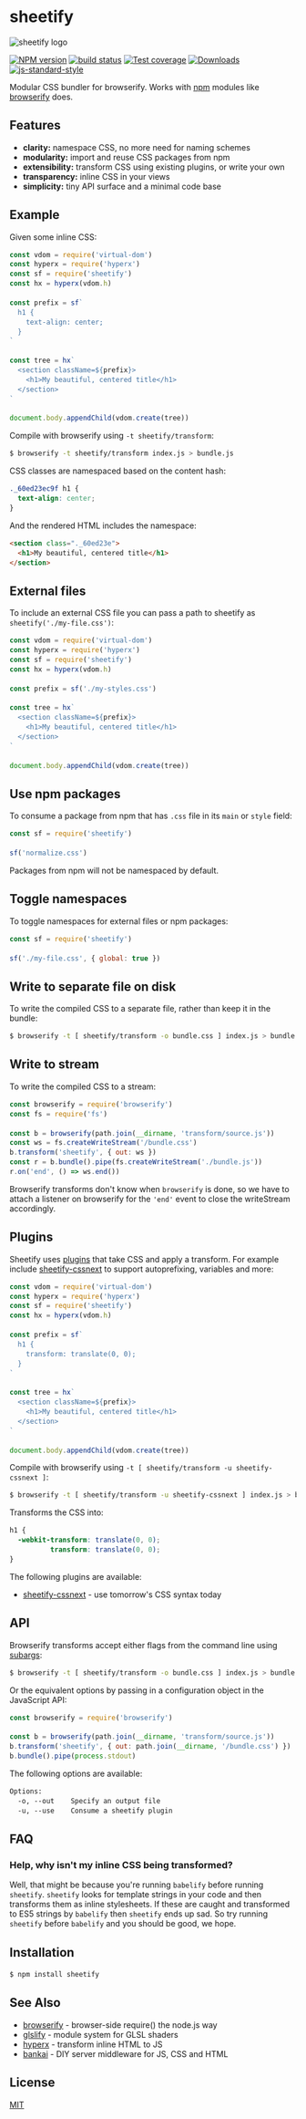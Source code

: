 # sheetify
<img
  alt="sheetify logo"
  height="100"
  style="max-width: 100%"
  data-canonical-src="https://github.com/sheetify/logo"
  src="https://raw.githubusercontent.com/sheetify/logo/master/512v6.png">

[![NPM version][npm-image]][npm-url]
[![build status][travis-image]][travis-url]
[![Test coverage][codecov-image]][codecov-url]
[![Downloads][downloads-image]][downloads-url]
[![js-standard-style][standard-image]][standard-url]

Modular CSS bundler for browserify. Works with [npm](http://npmjs.org/) modules
like [browserify](http://browserify.org/) does.

## Features
- __clarity:__ namespace CSS, no more need for naming schemes
- __modularity:__ import and reuse CSS packages from npm
- __extensibility:__ transform CSS using existing plugins, or write your own
- __transparency:__ inline CSS in your views
- __simplicity:__ tiny API surface and a minimal code base

## Example
Given some inline CSS:
```js
const vdom = require('virtual-dom')
const hyperx = require('hyperx')
const sf = require('sheetify')
const hx = hyperx(vdom.h)

const prefix = sf`
  h1 {
    text-align: center;
  }
`

const tree = hx`
  <section className=${prefix}>
    <h1>My beautiful, centered title</h1>
  </section>
`

document.body.appendChild(vdom.create(tree))
```

Compile with browserify using `-t sheetify/transform`:
```sh
$ browserify -t sheetify/transform index.js > bundle.js
```

CSS classes are namespaced based on the content hash:
```css
._60ed23ec9f h1 {
  text-align: center;
}
```

And the rendered HTML includes the namespace:
```html
<section class="._60ed23e">
  <h1>My beautiful, centered title</h1>
</section>
```

## External files
To include an external CSS file you can pass a path to sheetify as
`sheetify('./my-file.css')`:
```js
const vdom = require('virtual-dom')
const hyperx = require('hyperx')
const sf = require('sheetify')
const hx = hyperx(vdom.h)

const prefix = sf('./my-styles.css')

const tree = hx`
  <section className=${prefix}>
    <h1>My beautiful, centered title</h1>
  </section>
`

document.body.appendChild(vdom.create(tree))
```

## Use npm packages
To consume a package from npm that has `.css` file in its `main` or `style`
field:
```js
const sf = require('sheetify')

sf('normalize.css')
```
Packages from npm will not be namespaced by default.

## Toggle namespaces
To toggle namespaces for external files or npm packages:
```js
const sf = require('sheetify')

sf('./my-file.css', { global: true })
```

## Write to separate file on disk
To write the compiled CSS to a separate file, rather than keep it in the
bundle:
```sh
$ browserify -t [ sheetify/transform -o bundle.css ] index.js > bundle.js
```

## Write to stream
To write the compiled CSS to a stream:
```js
const browserify = require('browserify')
const fs = require('fs')

const b = browserify(path.join(__dirname, 'transform/source.js'))
const ws = fs.createWriteStream('/bundle.css')
b.transform('sheetify', { out: ws })
const r = b.bundle().pipe(fs.createWriteStream('./bundle.js'))
r.on('end', () => ws.end())
```
Browserify transforms don't know when `browserify` is done, so we have to
attach a listener on browserify for the `'end'` event to close the writeStream
accordingly.

## Plugins
Sheetify uses [plugins](#plugins) that take CSS and apply a transform.
For example include
[sheetify-cssnext](https://github.com/sheetify/sheetify-cssnext) to support
autoprefixing, variables and more:
```js
const vdom = require('virtual-dom')
const hyperx = require('hyperx')
const sf = require('sheetify')
const hx = hyperx(vdom.h)

const prefix = sf`
  h1 {
    transform: translate(0, 0);
  }
`

const tree = hx`
  <section className=${prefix}>
    <h1>My beautiful, centered title</h1>
  </section>
`

document.body.appendChild(vdom.create(tree))
```

Compile with browserify using `-t [ sheetify/transform -u sheetify-cssnext ]`:
```sh
$ browserify -t [ sheetify/transform -u sheetify-cssnext ] index.js > bundle.js
```

Transforms the CSS into:
```css
h1 {
  -webkit-transform: translate(0, 0);
          transform: translate(0, 0);
}
```

The following plugins are available:
- [sheetify-cssnext](https://github.com/sheetify/sheetify-cssnext) - use
  tomorrow's CSS syntax today

## API
Browserify transforms accept either flags from the command line using
[subargs](https://github.com/substack/subarg):
```sh
$ browserify -t [ sheetify/transform -o bundle.css ] index.js > bundle.js
```
Or the equivalent options by passing in a configuration object in the
JavaScript API:
```js
const browserify = require('browserify')

const b = browserify(path.join(__dirname, 'transform/source.js'))
b.transform('sheetify', { out: path.join(__dirname, '/bundle.css') })
b.bundle().pipe(process.stdout)
```
The following options are available:
```txt
Options:
  -o, --out    Specify an output file
  -u, --use    Consume a sheetify plugin
```

## FAQ
### Help, why isn't my inline CSS being transformed?
Well, that might be because you're running `babelify` before running
`sheetify`. `sheetify` looks for template strings in your code and then
transforms them as inline stylesheets. If these are caught and transformed to
ES5 strings by `babelify` then `sheetify` ends up sad. So try running
`sheetify` before `babelify` and you should be good, we hope.

## Installation
```sh
$ npm install sheetify
```

## See Also
- [browserify](https://github.com/substack/node-browserify) - browser-side
  require() the node.js way
- [glslify](https://github.com/stackgl/glslify) - module system for GLSL
  shaders
- [hyperx](https://github.com/substack/hyperx) - transform inline HTML to JS
- [bankai](https://github.com/yoshuawuyts/bankai) - DIY server middleware for
  JS, CSS and HTML

## License
[MIT](https://tldrlegal.com/license/mit-license)

[npm-image]: https://img.shields.io/npm/v/sheetify.svg?style=flat-square
[npm-url]: https://npmjs.org/package/sheetify
[travis-image]: https://img.shields.io/travis/sheetify/sheetify/master.svg?style=flat-square
[travis-url]: https://travis-ci.org/sheetify/sheetify
[codecov-image]: https://img.shields.io/codecov/c/github/sheetify/sheetify/master.svg?style=flat-square
[codecov-url]: https://codecov.io/github/sheetify/sheetify
[downloads-image]: http://img.shields.io/npm/dm/sheetify.svg?style=flat-square
[downloads-url]: https://npmjs.org/package/sheetify
[standard-image]: https://img.shields.io/badge/code%20style-standard-brightgreen.svg?style=flat-square
[standard-url]: https://github.com/feross/standard

